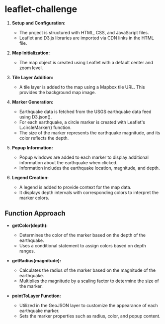 # leaflet-challenge


1. **Setup and Configuration:**
   - The project is structured with HTML, CSS, and JavaScript files.
   - Leaflet and D3.js libraries are imported via CDN links in the HTML file.

2. **Map Initialization:**
   - The map object is created using Leaflet with a default center and zoom level.

3. **Tile Layer Addition:**
   - A tile layer is added to the map using a Mapbox tile URL. This provides the background map image.

4. **Marker Generation:**
   - Earthquake data is fetched from the USGS earthquake data feed using D3.json().
   - For each earthquake, a circle marker is created with Leaflet's L.circleMarker() function.
   - The size of the marker represents the earthquake magnitude, and its color reflects the depth.

5. **Popup Information:**
   - Popup windows are added to each marker to display additional information about the earthquake when clicked.
   - Information includes the earthquake location, magnitude, and depth.

6. **Legend Creation:**
   - A legend is added to provide context for the map data.
   - It displays depth intervals with corresponding colors to interpret the marker colors.

## Function Approach

- **getColor(depth):**
  - Determines the color of the marker based on the depth of the earthquake.
  - Uses a conditional statement to assign colors based on depth ranges.

- **getRadius(magnitude):**
  - Calculates the radius of the marker based on the magnitude of the earthquake.
  - Multiplies the magnitude by a scaling factor to determine the size of the marker.

- **pointToLayer Function:**
  - Utilized in the GeoJSON layer to customize the appearance of each earthquake marker.
  - Sets the marker properties such as radius, color, and popup content.

